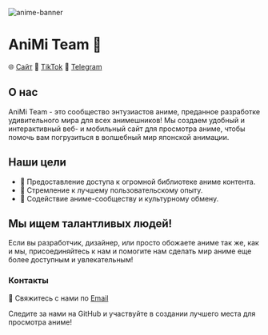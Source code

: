 ![anime-banner](https://github.com/AniMi-Official/.github/assets/63802225/318172a8-e8c7-4374-9abc-bf4ce7a37add)
# AniMi Team 🌸

🌐 [Сайт](https://animi.site)
🎥 [TikTok](https://www.tiktok.com/@animi_official)
📣 [Telegram](https://t.me/animi_team)

## О нас

AniMi Team - это сообщество энтузиастов аниме, преданное разработке удивительного мира для всех анимешников! Мы создаем удобный и интерактивный веб- и мобильный сайт для просмотра аниме, чтобы помочь вам погрузиться в волшебный мир японской анимации.

## Наши цели

- 🌟 Предоставление доступа к огромной библиотеке аниме контента.
- 🚀 Стремление к лучшему пользовательскому опыту.
- 🤝 Содействие аниме-сообществу и культурному обмену.

## Мы ищем талантливых людей!

Если вы разработчик, дизайнер, или просто обожаете аниме так же, как и мы, присоединяйтесь к нам и помогите нам сделать мир аниме еще более доступным и увлекательным!

### Контакты

📧 Свяжитесь с нами по [Email](mailto:animi.technical@gmail.com)

Следите за нами на GitHub и участвуйте в создании лучшего места для просмотра аниме!
